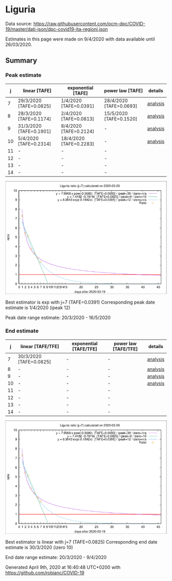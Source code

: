 # Liguria


Data source: https://raw.githubusercontent.com/pcm-dpc/COVID-19/master/dati-json/dpc-covid19-ita-regioni.json

Estimates in this page were made on 9/4/2020 with data available until 26/03/2020.


## Summary 

### Peak estimate 
|j|linear [TAFE]|exponential [TAFE]|power law [TAFE]|details|
|---|----|-----------|---------|-------|
|7|29/3/2020 [TAFE=0.0825]|1/4/2020 [TAFE=0.0391]|28/4/2020 [TAFE=0.0693]|[analysis](COVID-19_liguria_j7_2020-03-26.md)|
|8|28/3/2020 [TAFE=0.1174]|2/4/2020 [TAFE=0.0813]|15/5/2020 [TAFE=0.1520]|[analysis](COVID-19_liguria_j8_2020-03-26.md)|
|9|31/3/2020 [TAFE=0.1901]|8/4/2020 [TAFE=0.2124]|-|[analysis](COVID-19_liguria_j9_2020-03-26.md)|
|10|5/4/2020 [TAFE=0.2314]|18/4/2020 [TAFE=0.2283]|-|[analysis](COVID-19_liguria_j10_2020-03-26.md)|
|11|-|-|-||
|12|-|-|-||
|13|-|-|-||
|14|-|-|-||

![best peak estimate](COVID-19_liguria_j7_2020-03-26.png)

Best estimator is exp with j=7 (TAFE=0.0391)
Corresponding peak date estimate is 1/4/2020 (ipeak 12)


Peak date range estimate: 20/3/2020 - 16/5/2020

### End estimate 
|j|linear [TAFE/TFE]|exponential [TAFE/TFE]|power law [TAFE/TFE]|details|
|---|----|-----------|---------|-------|
|7|30/3/2020 [TAFE=0.0825]|-|-|[analysis](COVID-19_liguria_j7_2020-03-26.md)|
|8|-|-|-|[analysis](COVID-19_liguria_j8_2020-03-26.md)|
|9|-|-|-|[analysis](COVID-19_liguria_j9_2020-03-26.md)|
|10|-|-|-|[analysis](COVID-19_liguria_j10_2020-03-26.md)|
|11|-|-|-||
|12|-|-|-||
|13|-|-|-||
|14|-|-|-||

![best zero estimate](COVID-19_liguria_j7_2020-03-26.png)

Best estimator is linear with j=7 (TAFE=0.0825)
Corresponding end date estimate is 30/3/2020 (izero 10)


End date range estimate: 20/3/2020 - 9/4/2020

Generated April 9th, 2020 at 16:40:48 UTC+0200 with https://github.com/robianc/COVID-19
